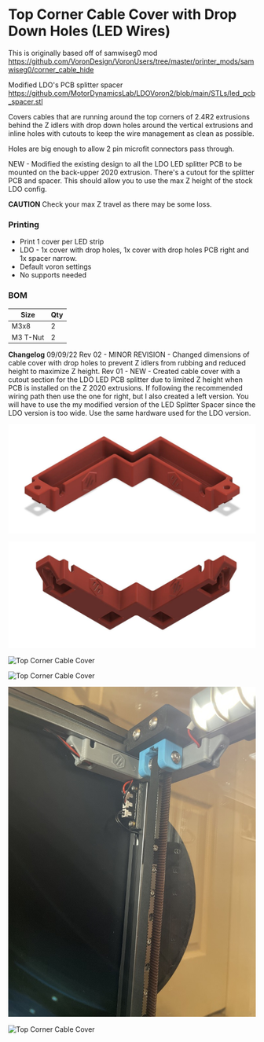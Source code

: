 # Top Corner Cable Cover with Drop Down Holes (LED Wires)

This is originally based off of samwiseg0 mod https://github.com/VoronDesign/VoronUsers/tree/master/printer_mods/samwiseg0/corner_cable_hide

Modified LDO's PCB splitter spacer https://github.com/MotorDynamicsLab/LDOVoron2/blob/main/STLs/led_pcb_spacer.stl

Covers cables that are running around the top corners of 2.4R2 extrusions behind the Z idlers with drop down holes around the vertical extrusions and inline holes with cutouts to keep the wire management as clean as possible.

Holes are big enough to allow 2 pin microfit connectors pass through.

NEW - Modified the existing design to all the LDO LED splitter PCB to be mounted on the back-upper 2020 extrusion. There's a cutout for the splitter PCB and spacer. This should allow you to use the max Z height of the stock LDO config.

**CAUTION**
Check your max Z travel as there may be some loss.

### Printing
  * Print 1 cover per LED strip
  * LDO - 1x cover with drop holes, 1x cover with drop holes PCB right and 1x spacer narrow.
  * Default voron settings
  * No supports needed

### BOM

Size | Qty
--- | ---
M3x8 | 2
M3 T-Nut | 2

**Changelog**
09/09/22 
Rev 02 - MINOR REVISION - Changed dimensions of cable cover with drop holes to prevent Z idlers from rubbing and reduced height to maximize Z height. 
Rev 01 - NEW - Created cable cover with a cutout section for the LDO LED PCB splitter due to limited Z height when PCB is installed on the Z 2020 extrusions. If following the recommended wiring path then use the one for right, but I also created a left version. You will have to use the my modified version of the LED Splitter Spacer since the LDO version is too wide. Use the same hardware used for the LDO version.
 
![Top Corner Cable Cover](Images/top_corner_cable_cover_with_drop_holes_front.JPG)

![Top Corner Cable Cover](Images/top_corner_cable_cover_with_drop_holes_bottom.JPG)

![Top Corner Cable Cover](Images/top_corner_cable_cover_with_drop_holes_right.JPG)

![Top Corner Cable Cover](Images/top_corner_cable_cover_with_drop_holes_left.JPG)

![Top Corner Cable Cover](Images/top_corner_cable_cover_with_drop_holes_installed.JPG)

![Top Corner Cable Cover](Images/top_corner_cable_cover_with_drop_holes_left_right_installed.JPG)

